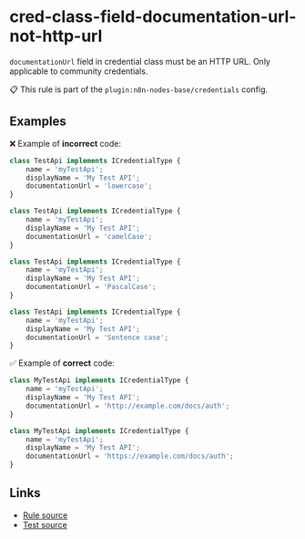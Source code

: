 [//]: # "File generated from a template. Do not edit this file directly."

# cred-class-field-documentation-url-not-http-url

`documentationUrl` field in credential class must be an HTTP URL. Only applicable to community credentials.

📋 This rule is part of the `plugin:n8n-nodes-base/credentials` config.

## Examples

❌ Example of **incorrect** code:

```js
class TestApi implements ICredentialType {
    name = 'myTestApi';
    displayName = 'My Test API';
    documentationUrl = 'lowercase';
}

class TestApi implements ICredentialType {
    name = 'myTestApi';
    displayName = 'My Test API';
    documentationUrl = 'camelCase';
}

class TestApi implements ICredentialType {
    name = 'myTestApi';
    displayName = 'My Test API';
    documentationUrl = 'PascalCase';
}

class TestApi implements ICredentialType {
    name = 'myTestApi';
    displayName = 'My Test API';
    documentationUrl = 'Sentence case';
}
```

✅ Example of **correct** code:

```js
class MyTestApi implements ICredentialType {
    name = 'myTestApi';
    displayName = 'My Test API';
    documentationUrl = 'http://example.com/docs/auth';
}

class MyTestApi implements ICredentialType {
    name = 'myTestApi';
    displayName = 'My Test API';
    documentationUrl = 'https://example.com/docs/auth';
}
```

## Links

- [Rule source](../../lib/rules/cred-class-field-documentation-url-not-http-url.ts)
- [Test source](../../tests/cred-class-field-documentation-url-not-http-url.test.ts)
